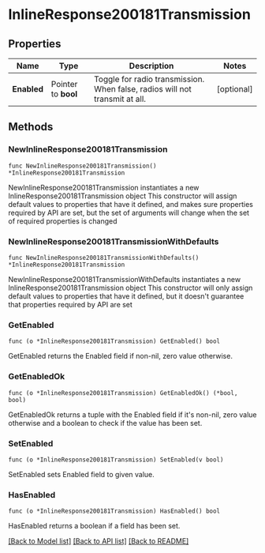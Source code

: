 # InlineResponse200181Transmission

## Properties

Name | Type | Description | Notes
------------ | ------------- | ------------- | -------------
**Enabled** | Pointer to **bool** | Toggle for radio transmission. When false, radios will not transmit at all. | [optional] 

## Methods

### NewInlineResponse200181Transmission

`func NewInlineResponse200181Transmission() *InlineResponse200181Transmission`

NewInlineResponse200181Transmission instantiates a new InlineResponse200181Transmission object
This constructor will assign default values to properties that have it defined,
and makes sure properties required by API are set, but the set of arguments
will change when the set of required properties is changed

### NewInlineResponse200181TransmissionWithDefaults

`func NewInlineResponse200181TransmissionWithDefaults() *InlineResponse200181Transmission`

NewInlineResponse200181TransmissionWithDefaults instantiates a new InlineResponse200181Transmission object
This constructor will only assign default values to properties that have it defined,
but it doesn't guarantee that properties required by API are set

### GetEnabled

`func (o *InlineResponse200181Transmission) GetEnabled() bool`

GetEnabled returns the Enabled field if non-nil, zero value otherwise.

### GetEnabledOk

`func (o *InlineResponse200181Transmission) GetEnabledOk() (*bool, bool)`

GetEnabledOk returns a tuple with the Enabled field if it's non-nil, zero value otherwise
and a boolean to check if the value has been set.

### SetEnabled

`func (o *InlineResponse200181Transmission) SetEnabled(v bool)`

SetEnabled sets Enabled field to given value.

### HasEnabled

`func (o *InlineResponse200181Transmission) HasEnabled() bool`

HasEnabled returns a boolean if a field has been set.


[[Back to Model list]](../README.md#documentation-for-models) [[Back to API list]](../README.md#documentation-for-api-endpoints) [[Back to README]](../README.md)


